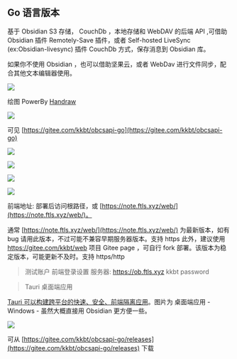 ## Go 语言版本

基于 Obsidian S3 存储， CouchDb ，本地存储和 WebDAV 的后端 API ,可借助 Obsidian 插件 Remotely-Save 插件，或者 Self-hosted LiveSync (ex:Obsidian-livesync) 插件 CouchDb 方式，保存消息到 Obsidian 库。

如果你不使用 Obsidian ，也可以借助坚果云，或者 WebDav 进行文件同步，配合其他文本编辑器使用。


![](../../images/default_canvas.svg)

绘图 PowerBy [Handraw](https://handraw.top/)

![](../../images/canvas_2_show.svg)

可见 [https://gitee.com/kkbt/obcsapi-go](https://gitee.com/kkbt/obcsapi-go)


![](../../images/Snipaste_2023-05-09_21-21-34.png)

![](../../images/Snipaste_2023-05-09_21-22-36.png)

![](../../images/Snipaste_2023-05-09_21-26-04.png)

![](../../images/Snipaste_2023-05-09_21-26-13.png)

前端地址: 部署后访问根路径，或 [https://note.ftls.xyz/web/](https://note.ftls.xyz/web/)。

通常 [https://note.ftls.xyz/web/](https://note.ftls.xyz/web/) 为最新版本，如有 bug 请用此版本，不过可能不兼容早期服务器版本。支持 https
此外，建议使用 https://gitee.com/kkbt/web 项目 Gitee page ，可自行 fork 部署。该版本为稳定版本，可能更新不及时。支持 https/http
> 测试账户 前端登录设置
> 服务器: https://ob.ftls.xyz
> kkbt password

> Tauri 桌面端应用 

[Tauri 可以构建跨平台的快速、安全、前端隔离应用](https://tauri.app/zh-cn/)。图片为 桌面端应用  - Windows - 虽然大概直接用 Obsidian 更方便一些。

![](../../images/Snipaste_2023-08-01_12-57-50-tauri-windows.png)

可从 [https://gitee.com/kkbt/obcsapi-go/releases](https://gitee.com/kkbt/obcsapi-go/releases) 下载
